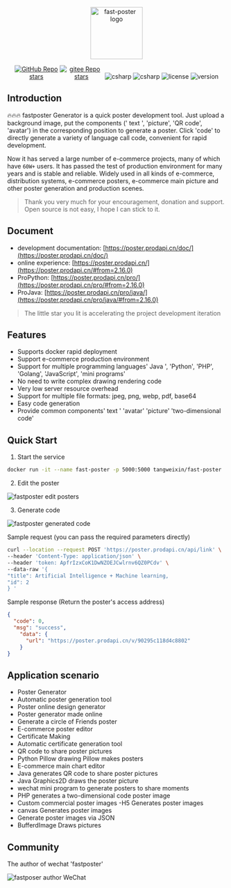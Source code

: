 <p align="center"><a href="https://poster.prodapi.cn/doc/" target="_blank"><img width="120" src="https://poster.prodapi.cn/doc/assets/dragonfly.svg" alt="fast-poster logo"></a></p>

<p align="center">
<a href="https://github.com/psoho/fast-poster" class="link github-link" target="_blank"><img style="max-width: 100px;" alt="GitHub Repo stars" src="https://img.shields.io/github/stars/psoho/fast-poster? style=social"></a>
<a href="https://gitee.com/psoho/fast-poster" class="link gitee-link" target="_blank"><img style="max-width: 100px;" alt="gitee Repo stars" src="https://gitee.com/psoho/fast-poster/badge/star.svg"></a>
<img alt="csharp" src="https://img.shields.io/badge/language-python-yellow.svg">
<img alt="csharp" src="https://img.shields.io/badge/language-vue-brightgreen.svg">
<img alt="license" src="https://img.shields.io/badge/license-MIT-blue.svg">
<img Alt = "version" SRC = "https://img.shields.io/badge/version-2.16.0-brightgreen" >
</p>

## Introduction

🔥🔥🔥 fastposter Generator is a quick poster development tool. Just upload a background image, put the components (' text ', 'picture', 'QR code', 'avatar') in the corresponding position to generate a poster. Click 'code' to directly generate a variety of language call code, convenient for rapid development.

Now it has served a large number of e-commerce projects, many of which have `60W+` users. It has passed the test of production environment for many years and is stable and reliable. Widely used in all kinds of e-commerce, distribution systems, e-commerce posters, e-commerce main picture and other poster generation and production scenes.

> Thank you very much for your encouragement, donation and support. Open source is not easy, I hope I can stick to it.

## Document

- development documentation: [https://poster.prodapi.cn/doc/](https://poster.prodapi.cn/doc/)
- online experience: [https://poster.prodapi.cn/](https://poster.prodapi.cn/#from=2.16.0)
- ProPython: [https://poster.prodapi.cn/pro/](https://poster.prodapi.cn/pro/#from=2.16.0)
- ProJava: [https://poster.prodapi.cn/pro/java/](https://poster.prodapi.cn/pro/java/#from=2.16.0)

> The little star you lit is accelerating the project development iteration

## Features

- Supports docker rapid deployment
- Support e-commerce production environment
- Support for multiple programming languages' Java ', 'Python', 'PHP', 'Golang', 'JavaScript', 'mini programs'
- No need to write complex drawing rendering code
- Very low server resource overhead
- Support for multiple file formats: jpeg, png, webp, pdf, base64
- Easy code generation
- Provide common components' text ' 'avatar' 'picture' 'two-dimensional code'


## Quick Start

1. Start the service

```bash
docker run -it --name fast-poster -p 5000:5000 tangweixin/fast-poster
```

2. Edit the poster

![fastposter edit posters](https://fastposter.net/dassets/image-20220407142530149.png?v=2.16.0)


3. Generate code

![fastposter generated code](https://fastposter.net/dassets/image-20220407142705928.png?v=2.16.0)

Sample request (you can pass the required parameters directly)

```bash
curl --location --request POST 'https://poster.prodapi.cn/api/link' \
--header 'Content-Type: application/json' \
--header 'token: ApfrIzxCoK1DwNZOEJCwlrnv6QZ0PCdv' \
--data-raw '{
"title": Artificial Intelligence + Machine learning,
"id": 2
} '
```

Sample response (Return the poster's access address)

```json
{
  "code": 0,
  "msg": "success",
    "data": {
      "url": "https://poster.prodapi.cn/v/90295c118d4c8802"
    }
}
```

## Application scenario

- Poster Generator
- Automatic poster generation tool
- Poster online design generator
- Poster generator made online
- Generate a circle of Friends poster
- E-commerce poster editor
- Certificate Making
- Automatic certificate generation tool
- QR code to share poster pictures
- Python Pillow drawing Pillow makes posters
- E-commerce main chart editor
- Java generates QR code to share poster pictures
- Java Graphics2D draws the poster picture
- wechat mini program to generate posters to share moments
- PHP generates a two-dimensional code poster image
- Custom commercial poster images
-H5 Generates poster images
- canvas Generates poster images
- Generate poster images via JSON
- BufferdImage Draws pictures

## Community

The author of wechat 'fastposter'

![fastposer author WeChat](https://fastposter.net/dassets/qrcode.jpeg)